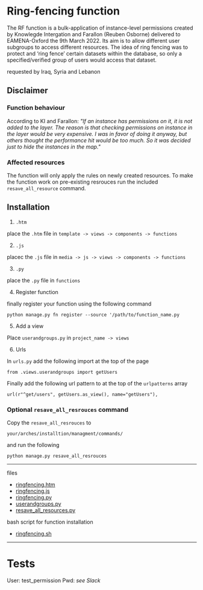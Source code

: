 # Ring-fencing function

The RF function is a bulk-application of instance-level permissions created by Knowlegde Intergation and Farallon (Reuben Osborne) delivered to EAMENA-Oxford the 9th March 2022. Its aim is to allow different user subgroups to access different resources. The idea of ring fencing was to protect and ‘ring fence’ certain datasets within the database, so only a specified/verified group of users would access that dataset.

requested by Iraq, Syria and Lebanon

## Disclaimer

### Function behaviour

According to KI and Farallon: *"If an instance has permissions on it, it is not added to the layer. The reason is that checking permissions on instance in the layer would be very expensive. I was in favor of doing it anyway, but others thought the performance hit would be too much. So it was decided just to hide the instances in the map."*

### Affected resources

The function will only apply the rules on newly created resources. To make the function work on pre-existing resrouces run the included `resave_all_resource` command.

## Installation

1. `.htm` 

place the `.htm` file in `template -> views -> components -> functions`

2. `.js`

placec the `.js` file in `media -> js -> views -> components -> functions`

3. `.py`

place the `.py` file in `functions`

4. Register function

finally register your function using the following command

```
python manage.py fn register --source '/path/to/function_name.py
```

5. Add a view

Place `userandgroups.py` in `project_name -> views`

6. Urls

In `urls.py` add the following import at the top of the page
```
from .views.userandgroups import getUsers
```
Finally add the following url pattern to at the top of the `urlpatterns` array
```
url(r"^get/users", getUsers.as_view(), name="getUsers"),
```

### Optional `resave_all_resrouces` command

Copy the `resave_all_resrouces` to 
```
your/arches/installtion/managment/commands/
```

and run the following 
```
python manage.py resave_all_resrouces
```

---

files

* [ringfencing.htm](https://github.com/eamena-project/eamena-arches-dev/blob/main/functions/ring-fencing/files/ringfencing.htm)
* [ringfencing.js](https://github.com/eamena-project/eamena-arches-dev/blob/main/functions/ring-fencing/files/ringfencing.js)
* [ringfencing.py](https://github.com/eamena-project/eamena-arches-dev/blob/main/functions/ring-fencing/files/ringfencing.py)
* [userandgroups.py](https://github.com/eamena-project/eamena-arches-dev/blob/main/functions/ring-fencing/files/userandgroups.py)
* [resave_all_resources.py](https://github.com/eamena-project/eamena-arches-dev/blob/main/functions/ring-fencing/files/resave_all_resources.py)

bash script for function installation

* [ringfencing.sh](https://github.com/eamena-project/eamena-arches-dev/tree/main/functions/ring-fencing/ringfencing.sh)

---

# Tests


User: test_permission
Pwd: *see Slack* 
